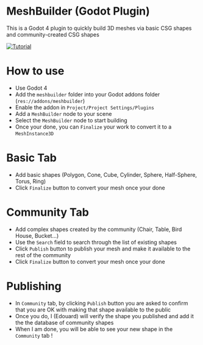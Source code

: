 # MeshBuilder (Godot Plugin)

This is a Godot 4 plugin to quickly build 3D meshes via basic CSG shapes and community-created CSG shapes

[![Tutorial](https://www.youtube.com/watch?v=vM0oGoyCjEA)](https://www.youtube.com/watch?v=vM0oGoyCjEA)

# How to use
- Use Godot 4
- Add the `meshbuilder` folder into your Godot addons folder (`res://addons/meshbuilder`)
- Enable the addon in `Project/Project Settings/Plugins`
- Add a `MeshBuilder` node to your scene
- Select the `MeshBuilder` node to start building
- Once your done, you can `Finalize` your work to convert it to a `MeshInstance3D`

# Basic Tab
- Add basic shapes (Polygon, Cone, Cube, Cylinder, Sphere, Half-Sphere, Torus, Ring)
- Click `Finalize` button to convert your mesh once your done

# Community Tab
- Add complex shapes created by the community (Chair, Table, Bird House, Bucket...)
- Use the `Search` field to search through the list of existing shapes
- Click `Publish` button to publish your mesh and make it available to the rest of the community
- Click `Finalize` button to convert your mesh once your done

# Publishing
- In `Community` tab, by clicking `Publish` button you are asked to confirm that you are OK with making that shape available to the public
- Once you do, I (Edouard) will verify the shape you published and add it the the database of community shapes
- When I am done, you will be able to see your new shape in the `Community` tab !
